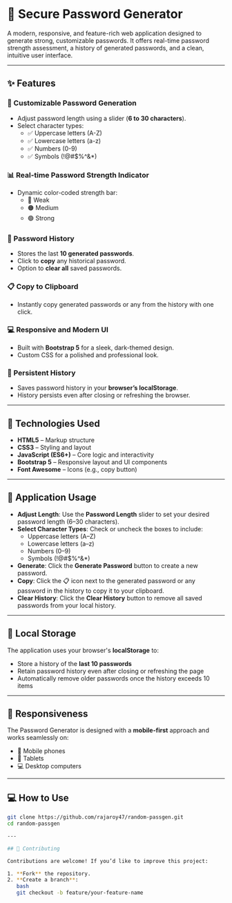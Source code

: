 # 🔐 Secure Password Generator

A modern, responsive, and feature-rich web application designed to generate strong, customizable passwords. It offers real-time password strength assessment, a history of generated passwords, and a clean, intuitive user interface.

---

## ✨ Features

### 🔧 Customizable Password Generation
- Adjust password length using a slider (**6 to 30 characters**).
- Select character types:
  - ✅ Uppercase letters (A-Z)
  - ✅ Lowercase letters (a-z)
  - ✅ Numbers (0-9)
  - ✅ Symbols (!@#$%^&*)

### 📊 Real-time Password Strength Indicator
- Dynamic color-coded strength bar:
  - 🔴 Weak
  - 🟠 Medium
  - 🟢 Strong

### 📜 Password History
- Stores the last **10 generated passwords**.
- Click to **copy** any historical password.
- Option to **clear all** saved passwords.

### 📋 Copy to Clipboard
- Instantly copy generated passwords or any from the history with one click.

### 💻 Responsive and Modern UI
- Built with **Bootstrap 5** for a sleek, dark-themed design.
- Custom CSS for a polished and professional look.

### 💾 Persistent History
- Saves password history in your **browser’s localStorage**.
- History persists even after closing or refreshing the browser.

---

## 🚀 Technologies Used

- **HTML5** – Markup structure
- **CSS3** – Styling and layout
- **JavaScript (ES6+)** – Core logic and interactivity
- **Bootstrap 5** – Responsive layout and UI components
- **Font Awesome** – Icons (e.g., copy button)

---

## 🧪 Application Usage

- **Adjust Length**: Use the **Password Length** slider to set your desired password length (6–30 characters).
- **Select Character Types**: Check or uncheck the boxes to include:
  - Uppercase letters (A–Z)
  - Lowercase letters (a–z)
  - Numbers (0–9)
  - Symbols (!@#$%^&*)
- **Generate**: Click the **Generate Password** button to create a new password.
- **Copy**: Click the 📋 icon next to the generated password or any password in the history to copy it to your clipboard.
- **Clear History**: Click the **Clear History** button to remove all saved passwords from your local history.

---

## 💾 Local Storage

The application uses your browser's **localStorage** to:
- Store a history of the **last 10 passwords**
- Retain password history even after closing or refreshing the page
- Automatically remove older passwords once the history exceeds 10 items

---

## 📱 Responsiveness

The Password Generator is designed with a **mobile-first** approach and works seamlessly on:
- 📱 Mobile phones
- 📱 Tablets
- 💻 Desktop computers

---

## 💻 How to Use

```bash
git clone https://github.com/rajaroy47/random-passgen.git
cd random-passgen

---

## 🤝 Contributing

Contributions are welcome! If you’d like to improve this project:

1. **Fork** the repository.
2. **Create a branch**:
   bash
   git checkout -b feature/your-feature-name
